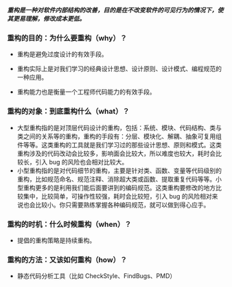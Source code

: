 ***重构是一种对软件内部结构的改善，目的是在不改变软件的可见行为的情况下，使其更易理解，修改成本更低。***

### 重构的目的：为什么要重构（why）？

- 重构是避免过度设计的有效手段。

- 重构实际上是对我们学习的经典设计思想、设计原则、设计模式、编程规范的一种应用。
- 重构能力也是衡量一个工程师代码能力的有效手段。

### 重构的对象：到底重构什么（what）？

- 大型重构指的是对顶层代码设计的重构，包括：系统、模块、代码结构、类与类之间的关系等的重构，重构的手段有：分层、模块化、解耦、抽象可复用组件等等。这类重构的工具就是我们学习过的那些设计思想、原则和模式。这类重构涉及的代码改动会比较多，影响面会比较大，所以难度也较大，耗时会比较长，引入 bug 的风险也会相对比较大。
- 小型重构指的是对代码细节的重构，主要是针对类、函数、变量等代码级别的重构，比如规范命名、规范注释、消除超大类或函数、提取重复代码等等。小型重构更多的是利用我们能后面要讲到的编码规范。这类重构要修改的地方比较集中，比较简单，可操作性较强，耗时会比较短，引入 bug 的风险相对来说也会比较小。你只需要熟练掌握各种编码规范，就可以做到得心应手。

### 重构的时机：什么时候重构（when）？

- 提倡的重构策略是持续重构。

### 重构的方法：又该如何重构（how）？

- 静态代码分析工具（比如 CheckStyle、FindBugs、PMD）



